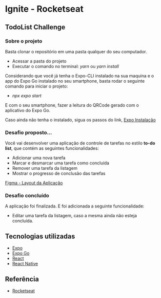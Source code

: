 # Ignite - Rocketseat
## TodoList Challenge
### Sobre o projeto
Basta clonar o repositório em uma pasta qualquer do seu computador.
- Acessar a pasta do projeto
- Executar o comando no terminal: *yarn* ou *yarn install*

Considerando que você já tenha o Expo-CLI instalado na sua maquina e o app do Expo Go instalado no seu smartphone, basta rodar o seguinte comando para iniciar o projeto:
- *npx expo start* 

E com o seu smartphone, fazer a leitura do QRCode gerado com o aplicativo do Expo Go.

Caso ainda não tenha o instalado, sigua os passos do link, [Expo Instalação](https://docs.expo.dev/get-started/installation/)

### Desafio proposto...
Você vai desenvolver uma aplicação de controle de tarefas no estilo **to-do list**, que contém as seguintes funcionalidades:

- Adicionar uma nova tarefa
- Marcar e desmarcar uma tarefa como concluída
- Remover uma tarefa da listagem
- Mostrar o progresso de conclusão das tarefas

[Figma - Layout da Aplicação](https://www.figma.com/file/1XfZQGSWk4HWjvwcjd2nOP/ToDo-List/duplicate)

### Desafio concluído

A aplicação foi finalizada. E foi adicionada a seguinte funcionalidade:
- Editar uma tarefa da listagem, caso a mesma ainda não esteja concluída.



## Tecnologias utilizadas

- [Expo](https://docs.expo.dev/)
- [Expo Go](https://expo.dev/client)
- [React](https://reactjs.org/docs/getting-started.html)
- [React Native](https://reactnative.dev/docs/getting-started)




## Referência

 - [Rocketseat](https://www.rocketseat.com.br/)
